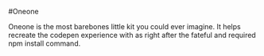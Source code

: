 #Oneone

Oneone is the most barebones little kit you could ever imagine. It helps recreate the codepen experience with as right after the fateful and required npm install command.
